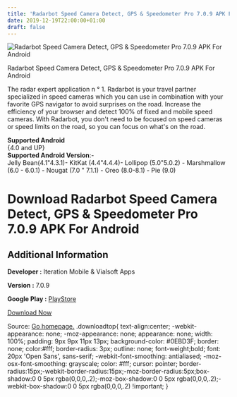 ```yaml
---
title: 'Radarbot Speed Camera Detect, GPS & Speedometer Pro 7.0.9 APK For Android'
date: 2019-12-19T22:00:00+01:00
draft: false
---
```


![Radarbot Speed Camera Detect, GPS & Speedometer Pro 7.0.9 APK For Android](https://i2.wp.com/apkhome.net/wp-content/uploads/2019/12/Radarbot-Speed-Camera-Detect-GPS-Speedometer-Pro-7.0.9.png "Radarbot Speed Camera Detect, GPS & Speedometer Pro 7.0.9 APK For Android")

  

Radarbot Speed Camera Detect, GPS & Speedometer Pro 7.0.9 APK For Android

The radar expert application n ° 1. Radarbot is your travel partner specialized in speed cameras which you can use in combination with your favorite GPS navigator to avoid surprises on the road. Increase the efficiency of your browser and detect 100% of fixed and mobile speed cameras. With Radarbot, you don't need to be focused on speed cameras or speed limits on the road, so you can focus on what's on the road.

**Supported Android**  
{4.0 and UP}  
**Supported Android Version**:-  
Jelly Bean(4.1"4.3.1)- KitKat (4.4"4.4.4)- Lollipop (5.0"5.0.2) - Marshmallow (6.0 - 6.0.1) - Nougat (7.0 " 7.1.1) - Oreo (8.0-8.1) - Pie (9.0)

Download Radarbot Speed Camera Detect, GPS & Speedometer Pro 7.0.9 APK For Android
==================================================================================

Additional Information
----------------------

**Developer :** Iteration Mobile & Vialsoft Apps

**Version :** 7.0.9

**Google Play :** [PlayStore](https://play.google.com/store/apps/details?id=com.vialsoft.radarbot_free&hl=en)

  

[Download Now](https://store4app.co/post/radarbot-speed-camera-detect-gps-amp-speedometer-pro-7-0-9-apk-for-android_1576789094)

  
Source: [Go homepage.](https://store4app.co/post/radarbot-speed-camera-detect-gps-amp-speedometer-pro-7-0-9-apk-for-android_1576789094) .downloadtop{ text-align:center; -webkit-appearance: none; -moz-appearance: none; appearance: none; width: 100%; padding: 9px 9px 11px 13px; background-color: #0EBD3F; border: none; color:#fff; border-radius: 3px; outline: none; font-weight;bold; font: 20px 'Open Sans', sans-serif; -webkit-font-smoothing: antialiased; -moz-osx-font-smoothing: grayscale; color: #fff; cursor: pointer; border-radius:15px;-webkit-border-radius:15px;-moz-border-radius:5px;box-shadow:0 0 5px rgba(0,0,0,.2);-moz-box-shadow:0 0 5px rgba(0,0,0,.2);-webkit-box-shadow:0 0 5px rgba(0,0,0,.2) !important; }